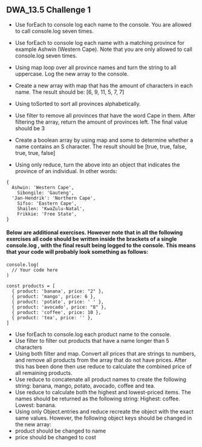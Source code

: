 ## DWA_13.5 Challenge 1

- Use forEach to console log each name to the console. You are allowed to call console.log seven times.
- Use forEach to console log each name with a matching province for example Ashwin (Western Cape). Note that you are only allowed to call console.log seven times.
- Using map loop over all province names and turn the string to all uppercase. Log the new array to the console.
- Create a new array with map that has the amount of characters in each name. The result should be: [6, 9, 11, 5, 7, 7]
- Using toSorted to sort all provinces alphabetically.
- Use filter to remove all provinces that have the word Cape in them. After filtering the array, return the amount of provinces left. The final value should be 3
- Create a boolean array by using map and some to determine whether a name contains an S character. The result should be [true, true, false, true, true, false]
  
- Using only reduce, turn the above into an object that indicates the province of an individual. In other words:

```
{
  Ashwin: 'Western Cape',
	Sibongile: 'Gauteng',
  'Jan-Hendrik': 'Northern Cape',
	Sifso: 'Eastern Cape',
	Shailen: 'KwaZulu-Natal',
	Frikkie: 'Free State',
}
```

#### Below are additional exercises. However note that in all the following exercises all code should be written inside the brackets of a single console.log , with the final result being logged to the console. This means that your code will probably look something as follows:

 
``````
console.log(
  // Your code here
)
``````

``````
const products = [
  { product: 'banana', price: "2" },
  { product: 'mango', price: 6 },
  { product: 'potato', price: ' ' },
  { product: 'avocado', price: "8" },
  { product: 'coffee', price: 10 },
  { product: 'tea', price: '' },
]
``````

- Use forEach to console.log each product name to the console.
- Use filter to filter out products that have a name longer than 5 characters
- Using both filter and map. Convert all prices that are strings to numbers, and remove all products from the array that do not have prices. After this has been done then use reduce to calculate the combined price of all remaining products.
- Use reduce to concatenate all product names to create the following string: banana, mango, potato, avocado, coffee and tea.
- Use reduce to calculate both the highest and lowest-priced items. The names should be returned as the following string: Highest: coffee. Lowest: banana.
- Using only Object.entries and reduce recreate the object with the exact same values. However, the following object keys should be changed in the new array:
- product should be changed to name
- price should be changed to cost